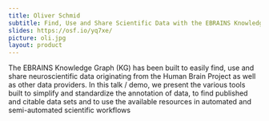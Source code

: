 ```yaml
---
title: Oliver Schmid
subtitle: Find, Use and Share Scientific Data with the EBRAINS Knowledge Graph (HBP)
slides: https://osf.io/yq7xe/
picture: oli.jpg
layout: product
---
```

The EBRAINS Knowledge Graph (KG) has been built to easily find, use and share neuroscientific data originating from the Human Brain Project as well as other data providers. In this talk / demo, we present the various tools built to simplify and standardize the annotation of data, to find published and citable data sets and to use the available resources in automated and semi-automated scientific workflows
